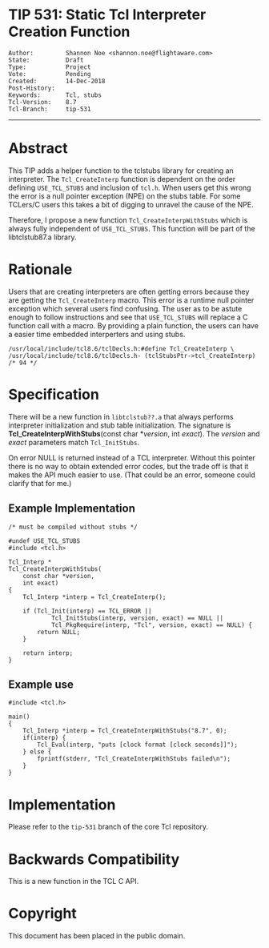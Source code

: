 # TIP 531: Static Tcl Interpreter Creation Function
	Author:         Shannon Noe <shannon.noe@flightaware.com>
	State:          Draft
	Type:           Project
	Vote:           Pending
	Created:        14-Dec-2018
	Post-History:  
	Keywords:       Tcl, stubs
	Tcl-Version:    8.7
	Tcl-Branch:     tip-531
----

# Abstract

This TIP adds a helper function to the tclstubs library for creating an interpreter.
The `Tcl_CreateInterp` function is dependent on the order defining `USE_TCL_STUBS` and inclusion of `tcl.h`.
When users get this wrong the error is a null pointer exception (NPE) on the stubs table.
For some TCLers/C users this takes a bit of digging to unravel the cause of the NPE.

Therefore, I propose a new function `Tcl_CreateInterpWithStubs` which is always fully independent of `USE_TCL_STUBS`. 
This function will be part of the libtclstub87.a library.

# Rationale

Users that are creating interpreters are often getting errors because they are getting the `Tcl_CreateInterp` macro.
This error is a runtime null pointer exception which several users find confusing.
The user as to be astute enough to follow instructions and see that `USE_TCL_STUBS` will replace a C function call with a macro.
By providing a plain function, the users can have a easier time embedded interperters and using stubs.

    /usr/local/include/tcl8.6/tclDecls.h:#define Tcl_CreateInterp \
    /usr/local/include/tcl8.6/tclDecls.h- (tclStubsPtr->tcl_CreateInterp) /* 94 */

# Specification

There will be a new function in `libtclstub??.a` that always performs interpreter initialization and stub table initialization.
The signature is **Tcl\_CreateInterpWithStubs**(const char \*_version_, int _exact_).
The _version_ and _exact_ parameters match `Tcl_InitStubs`.

On error NULL is returned instead of a TCL interpreter.
Without this pointer there is no way to obtain extended error codes, but the trade off is that it makes the API much easier to use.
(That could be an error, someone could clarify that for me.)

## Example Implementation

    /* must be compiled without stubs */

    #undef USE_TCL_STUBS
    #include <tcl.h>

    Tcl_Interp *
    Tcl_CreateInterpWithStubs(
        const char *version,
        int exact)
    {
        Tcl_Interp *interp = Tcl_CreateInterp();

        if (Tcl_Init(interp) == TCL_ERROR ||
                Tcl_InitStubs(interp, version, exact) == NULL ||
                Tcl_PkgRequire(interp, "Tcl", version, exact) == NULL) {
            return NULL;
        }

        return interp;
    }

## Example use

    #include <tcl.h>

    main()
    {
        Tcl_Interp *interp = Tcl_CreateInterpWithStubs("8.7", 0);
        if(interp) {
            Tcl_Eval(interp, "puts [clock format [clock seconds]]");
        } else {
            fprintf(stderr, "Tcl_CreateInterpWithStubs failed\n");
        }
    }


# Implementation

Please refer to the `tip-531` branch of the core Tcl repository.

# Backwards Compatibility

This is a new function in the TCL C API.

# Copyright

This document has been placed in the public domain.
